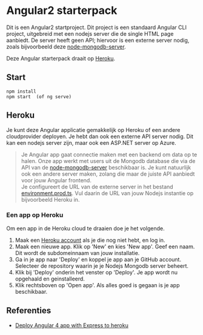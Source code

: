 # Angular2 starterpack

Dit is een Angular2 startproject. Dit project is een standaard Angular CLI project, uitgebreid met een nodejs server die de single HTML page aanbiedt. De server heeft geen API; hiervoor is een externe server nodig, zoals bijvoorbeeld deze [node-mongodb-server](https://github.com/avansinformatica/node-mongodb-server).

Deze Angular starterpack draait op [Heroku](https://angular-avans-starter.herokuapp.com).

## Start

```
npm install
npm start  (of ng serve)
```

## Heroku
Je kunt deze Angular applicatie gemakkelijk op Heroku of een andere cloudprovider deployen. Je hebt dan ook een externe API server nodig. Dit kan een nodejs server zijn, maar ook een ASP.NET server op Azure. 

> Je Angular app gaat connectie maken met een backend om data op te halen. Onze app werkt met users uit de Mongodb database die via de API van de [node-mongodb-server](https://github.com/avansinformatica/node-mongodb-server) beschikbaar is. Je kunt natuurlijk ook een andere server maken, zolang die maar de juiste API aanbiedt voor jouw Angular frontend.  
> Je configureert de URL van de externe server in het bestand [environment.prod.ts](https://github.com/avansinformatica/angular-starterpack/blob/master/src/environments/environment.prod.ts).
> Vul daarin de URL van jouw Nodejs instantie op bijvoorbeeld Heroku in. 

### Een app op Heroku
Om een app in de Heroku cloud te draaien doe je het volgende.
1. Maak een [Heroku account](http://www.heroku.com) als je die nog niet hebt, en log in. 
2. Maak een nieuwe app. Klik op 'New' en kies 'New app'. Geef een naam. Dit wordt de subdomeinnaam van jouw installatie.
3. Ga in je app naar 'Deploy' en koppel je app aan je GitHub account. Selecteer de repository waarin je je Nodejs Mongodb server beheert.
4. Klik bij 'Deploy' onderin het venster op 'Deploy'. Je app wordt nu opgehaald en geinstalleerd.
5. Klik rechtsboven op 'Open app'. Als alles goed is gegaan is je app beschikbaar.

## Referenties
- [Deploy Angular 4 app with Express to heroku](https://medium.com/@ervib/deploy-angular-4-app-with-express-to-heroku-6113146915ca)